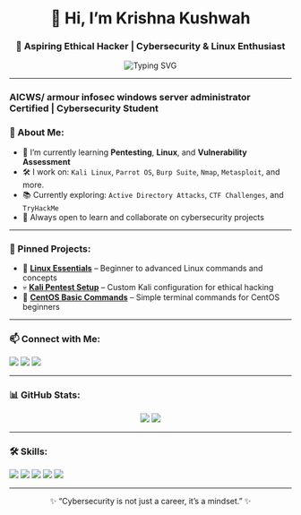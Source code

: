 <h1 align="center">👋 Hi, I’m Krishna Kushwah</h1>
<h3 align="center">🚀 Aspiring Ethical Hacker | Cybersecurity & Linux Enthusiast</h3>

<p align="center">
  <img src="https://readme-typing-svg.demolab.com?font=Fira+Code&size=20&duration=2000&pause=1000&color=F70A82&center=true&vCenter=true&width=435&lines=HACKING+MODE+ON!;Learning+Penetration+Testing;Exploring+Linux+Security;Building+Cyber+Awareness" alt="Typing SVG" />
</p>

---
### AICWS/ armour infosec windows server administrator Certified | Cybersecurity Student
### 🔐 About Me:
- 🧠 I’m currently learning **Pentesting**, **Linux**, and **Vulnerability Assessment**
- 🛠️ I work on: `Kali Linux`, `Parrot OS`, `Burp Suite`, `Nmap`, `Metasploit`, and more.
- 📚 Currently exploring: `Active Directory Attacks`, `CTF Challenges`, and `TryHackMe`
- 🌱 Always open to learn and collaborate on cybersecurity projects

---

### 📂 Pinned Projects:
- 🐧 **[Linux Essentials](https://github.com/krishnakushwah0310/Linux-Essentials)** – Beginner to advanced Linux commands and concepts
- 💀 **[Kali Pentest Setup](https://github.com/krishnakushwah0310/kali-pentest-setup)** – Custom Kali configuration for ethical hacking
- 🔐 **[CentOS Basic Commands](https://github.com/krishnakushwah0310/centos-basic-commands)** – Simple terminal commands for CentOS beginners

---

### 📫 Connect with Me:
<p align="left">
  <a href="mailto:krishkush332@gmail.com"><img src="https://img.shields.io/badge/Gmail-D14836?style=for-the-badge&logo=gmail&logoColor=white"/></a>
  <a href="https://www.linkedin.com/in/krishna-kushwah-382821231/"><img src="https://img.shields.io/badge/LinkedIn-blue?style=for-the-badge&logo=linkedin&logoColor=white"/></a>
  <a href="https://medium.com/@krishkush332"><img src="https://img.shields.io/badge/Medium-black?style=for-the-badge&logo=medium&logoColor=white"/></a>
</p>

---

### 📊 GitHub Stats:
<p align="center">
  <img src="https://github-readme-stats.vercel.app/api?username=krishnakushwah0310&show_icons=true&theme=radical" />
  <img src="https://github-readme-streak-stats.herokuapp.com?user=krishnakushwah0310&theme=radical&hide_border=true" />
</p>

---

### 🛠️ Skills:
<p>
  <img src="https://img.shields.io/badge/Linux-FCC624?style=for-the-badge&logo=linux&logoColor=black" />
  <img src="https://img.shields.io/badge/Kali-557C94?style=for-the-badge&logo=kalilinux&logoColor=white" />
  <img src="https://img.shields.io/badge/Burp%20Suite-ff7043?style=for-the-badge&logoColor=white" />
  <img src="https://img.shields.io/badge/Nmap-004170?style=for-the-badge&logoColor=white" />
  <img src="https://img.shields.io/badge/TryHackMe-red?style=for-the-badge&logo=tryhackme&logoColor=white" />
</p>

---

<p align="center">✨ “Cybersecurity is not just a career, it’s a mindset.” ✨</p>
